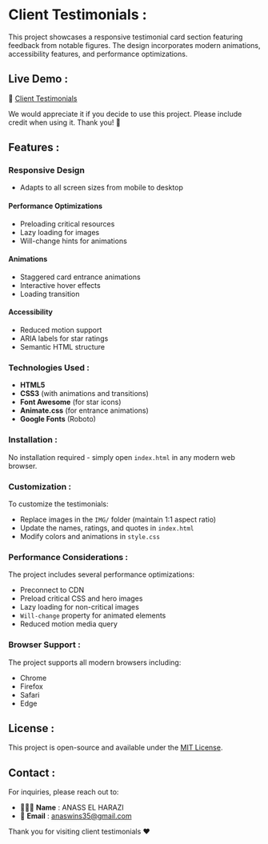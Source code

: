 # Client Testimonials :

This project showcases a responsive testimonial card section featuring feedback from notable figures. The design incorporates modern animations, accessibility features, and performance optimizations.

## Live Demo : 

🔗 [Client Testimonials](https://testimonials-client.netlify.app/)

We would appreciate it if you decide to use this project. Please include credit when using it. Thank you! 🙏 


## Features :

### Responsive Design
- Adapts to all screen sizes from mobile to desktop

#### Performance Optimizations
- Preloading critical resources
- Lazy loading for images
- Will-change hints for animations

#### Animations
- Staggered card entrance animations
- Interactive hover effects
- Loading transition

#### Accessibility
- Reduced motion support
- ARIA labels for star ratings
- Semantic HTML structure

### Technologies Used :

- **HTML5**
- **CSS3** (with animations and transitions)
- **Font Awesome** (for star icons)
- **Animate.css** (for entrance animations)
- **Google Fonts** (Roboto)

### Installation :

No installation required - simply open `index.html` in any modern web browser.

### Customization :

To customize the testimonials:
- Replace images in the `IMG/` folder (maintain 1:1 aspect ratio)
- Update the names, ratings, and quotes in `index.html`
- Modify colors and animations in `style.css`

### Performance Considerations :

The project includes several performance optimizations:
- Preconnect to CDN
- Preload critical CSS and hero images
- Lazy loading for non-critical images
- `Will-change` property for animated elements
- Reduced motion media query

### Browser Support :

The project supports all modern browsers including:
- Chrome
- Firefox
- Safari
- Edge

## License :

This project is open-source and available under the [MIT License](LICENSE).

## Contact :

For inquiries, please reach out to:

- 👨🏻‍💻 **Name** : ANASS EL HARAZI
- 📧 **Email** : [anaswins35@gmail.com](mailto:anaswins35@gmail.com)

Thank you for visiting client testimonials ❤




 
